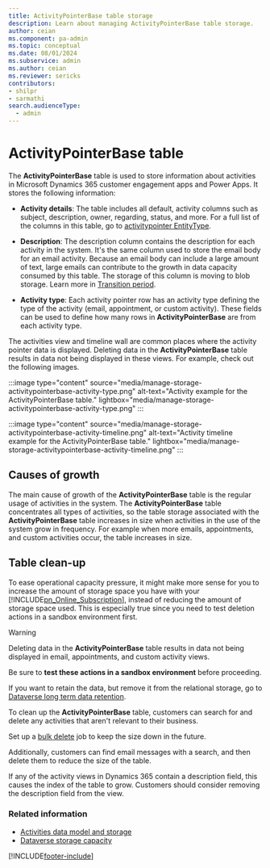 ```yaml
---
title: ActivityPointerBase table storage
description: Learn about managing ActivityPointerBase table storage.
author: ceian
ms.component: pa-admin
ms.topic: conceptual
ms.date: 08/01/2024
ms.subservice: admin
ms.author: ceian
ms.reviewer: sericks
contributors:
- shilpr
- sarmathi
search.audienceType: 
  - admin
---
```


# ActivityPointerBase table
The **ActivityPointerBase** table is used to store information about activities in Microsoft Dynamics 365 customer engagement apps and Power Apps. It stores the following information:

- **Activity details**: The table includes all default, activity columns such as subject, description, owner, regarding, status, and more. For a full list of the columns in this table, go to [activitypointer EntityType](/power-apps/developer/data-platform/webapi/reference/activitypointer).

- **Description**: The description column contains the description for each activity in the system. It's the same column used to store the email body for an email activity. Because an email body can include a large amount of text, large emails can contribute to the growth in data capacity consumed by this table. The storage of this column is moving to blob storage. Learn more in [Transition period](/power-apps/developer/data-platform/email-activity-entities#transition-period).

- **Activity type**: Each activity pointer row has an activity type defining the type of the activity (email, appointment, or custom activity). These fields can be used to define how many rows in **ActivityPointerBase** are from each activity type. 

The activities view and timeline wall are common places where the activity pointer data is displayed. Deleting data in the **ActivityPointerBase** table results in data not being displayed in these views. For example, check out the following images.

:::image type="content" source="media/manage-storage-activitypointerbase-activity-type.png" alt-text="Activity example for the ActivityPointerBase table." lightbox="media/manage-storage-activitypointerbase-activity-type.png" :::

:::image type="content" source="media/manage-storage-activitypointerbase-activity-timeline.png" alt-text="Activity timeline example for the ActivityPointerBase table." lightbox="media/manage-storage-activitypointerbase-activity-timeline.png" :::

## Causes of growth
The main cause of growth of the **ActivityPointerBase** table is the regular usage of activities in the system. The **ActivityPointerBase** table concentrates all types of activities, so the table storage associated with the **ActivityPointerBase** table increases in size when activities in the use of the system grow in frequency. For example when more emails, appointments, and custom activities occur, the table increases in size.

## Table clean-up

To ease operational capacity pressure, it might make more sense for you to increase the amount of storage space you have with your [!INCLUDE[pn_Online_Subscription](../includes/pn-online-subscription.md)], instead of reducing the amount of storage space used. This is especially true since you need to test deletion actions in a sandbox environment first.  

> [!WARNING]
> Deleting data in the **ActivityPointerBase** table results in data not being displayed in email, appointments, and custom activity views.
>
> Be sure to **test these actions in a sandbox environment** before proceeding. 

If you want to retain the data, but remove it from the relational storage, go to [Dataverse long term data retention](/power-apps/maker/data-platform/data-retention-overview).

To clean up the **ActivityPointerBase** table, customers can search for and delete any activities that aren't relevant to their business. 

Set up a [bulk delete](delete-bulk-records.md) job to keep the size down in the future. 

Additionally, customers can find email messages with a search, and then delete them to reduce the size of the table.

If any of the activity views in Dynamics 365 contain a description field, this causes the index of the table to grow. Customers should consider removing the description field from the view.

### Related information

- [Activities data model and storage](/power-apps/developer/data-platform/activities-data-model-storage)
- [Dataverse storage capacity](capacity-storage.md)

[!INCLUDE[footer-include](../includes/footer-banner.md)]
